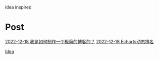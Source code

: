 idea inspired

# Post
[2022-12-18 我是如何制作一个极简的博客的？](https://datapub.jcli.site/2022-12-18)
[2022-12-18 Echarts动态排名](https://datapub.jcli.site/examples/echart-rank.html)

[Idea](https://datapub.jcli.site/idea)
